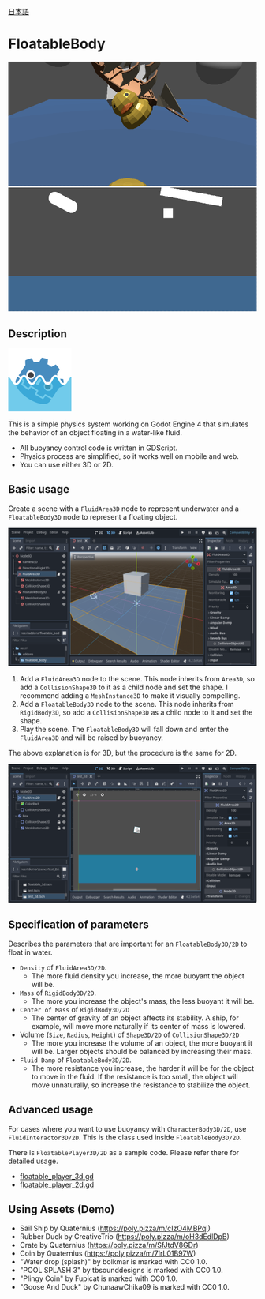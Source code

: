 [日本語](README_ja.md)

# FloatableBody
![](docs/floatable_3d.gif)
![](docs/floatable_2d.gif)

## Description
![](docs/icon.png)

This is a simple physics system working on Godot Engine 4 that simulates the behavior of an object floating in a water-like fluid.

- All buoyancy control code is written in GDScript.
- Physics process are simplified, so it works well on mobile and web.
- You can use either 3D or 2D.

## Basic usage
Create a scene with a `FluidArea3D` node to represent underwater and a `FloatableBody3D` node to represent a floating object.

![](docs/basic_usage_3d.png)

1. Add a `FluidArea3D` node to the scene. This node inherits from `Area3D`, so add a `CollisionShape3D` to it as a child node and set the shape. I recommend adding a `MeshInstance3D` to make it visually compelling.
2. Add a `FloatableBody3D` node to the scene. This node inherits from `RigidBody3D`, so add a `CollisionShape3D` as a child node to it and set the shape.
3. Play the scene. The `FloatableBody3D` will fall down and enter the `FluidArea3D` and will be raised by buoyancy.

The above explanation is for 3D, but the procedure is the same for 2D.

![](docs/basic_usage_2d.png)

## Specification of parameters
Describes the parameters that are important for an `FloatableBody3D/2D` to float in water.
- `Density` of `FluidArea3D/2D`.
  - The more fluid density you increase, the more buoyant the object will be.
- `Mass` of `RigidBody3D/2D`.
  - The more you increase the object's mass, the less buoyant it will be.
- `Center of Mass` of `RigidBody3D/2D`
  - The center of gravity of an object affects its stability. A ship, for example, will move more naturally if its center of mass is lowered.
- Volume (`Size`, `Radius`, `Height`) of `Shape3D/2D` of `CollisionShape3D/2D`
  - The more you increase the volume of an object, the more buoyant it will be. Larger objects should be balanced by increasing their mass.
- `Fluid Damp` of `FloatableBody3D/2D`.
  - The more resistance you increase, the harder it will be for the object to move in the fluid. If the resistance is too small, the object will move unnaturally, so increase the resistance to stabilize the object.

## Advanced usage
For cases where you want to use buoyancy with `CharacterBody3D/2D`, use `FluidInteractor3D/2D`. This is the class used inside `FloatableBody3D/2D`.

There is `FloatablePlayer3D/2D` as a sample code. Please refer there for detailed usage.

- [floatable_player_3d.gd](addons/floatable_body/floatable_player_3d.gd)
- [floatable_player_2d.gd](addons/floatable_body/floatable_player_2d.gd)

## Using Assets (Demo)
- Sail Ship by Quaternius (https://poly.pizza/m/cIzO4MBPqI)
- Rubber Duck by CreativeTrio (https://poly.pizza/m/oH3dEdlDpB)
- Crate by Quaternius (https://poly.pizza/m/SfJtdV8GDr)
- Coin by Quaternius (https://poly.pizza/m/7IrL01B97W)
- "Water drop (splash)" by bolkmar is marked with CC0 1.0.
- "POOL SPLASH 3" by tbsounddesigns is marked with CC0 1.0.
- "Plingy Coin" by Fupicat is marked with CC0 1.0.
- "Goose And Duck" by ChunaawChika09 is marked with CC0 1.0.
